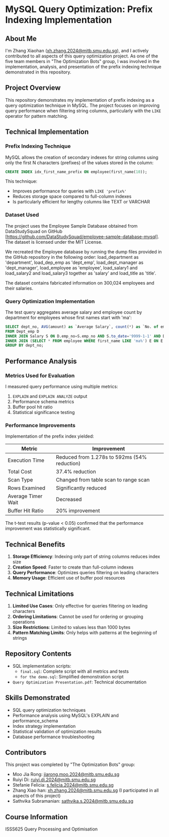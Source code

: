 # MySQL Query Optimization: Prefix Indexing Implementation

## About Me

I'm Zhang Xiaohan (xh.zhang.2024@mitb.smu.edu.sg), and I actively contributed to all aspects of this query optimization project. As one of the five team members in "The Optimization Bots" group, I was involved in the implementation, analysis, and presentation of the prefix indexing technique demonstrated in this repository.

## Project Overview

This repository demonstrates my implementation of prefix indexing as a query optimization technique in MySQL. The project focuses on improving query performance when filtering string columns, particularly with the `LIKE` operator for pattern matching.

## Technical Implementation

### Prefix Indexing Technique

MySQL allows the creation of secondary indexes for string columns using only the first N characters (prefixes) of the values stored in the column:

```sql
CREATE INDEX idx_first_name_prefix ON employee(first_name(10));
```

This technique:
- Improves performance for queries with `LIKE 'prefix%'`
- Reduces storage space compared to full-column indexes
- Is particularly efficient for lengthy columns like TEXT or VARCHAR

### Dataset Used

The project uses the Employee Sample Database obtained from DataStudySquad on GitHub [https://github.com/DataStudySquad/employee-sample-database-mysql]. The dataset is licensed under the MIT License.

We recreated the Employee database by running the dump files provided in the GitHub repository in the following order: load_department as 'department', load_dep_emp as 'dept_emp', load_dept_manager as 'dept_manager', load_employee as 'employee', load_salary1 and load_salary2 and load_salary3 together as 'salary' and load_title as 'title'.

The dataset contains fabricated information on 300,024 employees and their salaries.

### Query Optimization Implementation

The test query aggregates average salary and employee count by department for employees whose first names start with 'ma':

```sql
SELECT dept_no, AVG(amount) as `Average Salary`, count(*) as `No. of employees` 
FROM Dept_emp D 
INNER JOIN Salary S ON D.emp_no=S.emp_no AND S.to_date='9999-1-1' AND D.to_date='9999-1-1'
INNER JOIN (SELECT * FROM employee WHERE first_name LIKE 'ma%') E ON E.emp_no=S.emp_no
GROUP BY dept_no;
```

## Performance Analysis

### Metrics Used for Evaluation

I measured query performance using multiple metrics:
1. `EXPLAIN` and `EXPLAIN ANALYZE` output
2. Performance schema metrics
3. Buffer pool hit ratio
4. Statistical significance testing

### Performance Improvements

Implementation of the prefix index yielded:

| Metric | Improvement |
|--------|-------------|
| Execution Time | Reduced from 1.278s to 592ms (54% reduction) |
| Total Cost | 37.4% reduction |
| Scan Type | Changed from table scan to range scan |
| Rows Examined | Significantly reduced |
| Average Timer Wait | Decreased |
| Buffer Hit Ratio | 20% improvement |

The t-test results (p-value < 0.05) confirmed that the performance improvement was statistically significant.

## Technical Benefits

1. **Storage Efficiency**: Indexing only part of string columns reduces index size
2. **Creation Speed**: Faster to create than full-column indexes
3. **Query Performance**: Optimizes queries filtering on leading characters
4. **Memory Usage**: Efficient use of buffer pool resources

## Technical Limitations

1. **Limited Use Cases**: Only effective for queries filtering on leading characters
2. **Ordering Limitations**: Cannot be used for ordering or grouping operations
3. **Size Restrictions**: Limited to values less than 1000 bytes
4. **Pattern Matching Limits**: Only helps with patterns at the beginning of strings

## Repository Contents

- SQL implementation scripts:
  - `final.sql`: Complete script with all metrics and tests
  - `for the demo.sql`: Simplified demonstration script
- `Query Optimization Presentation.pdf`: Technical documentation

## Skills Demonstrated

- SQL query optimization techniques
- Performance analysis using MySQL's EXPLAIN and performance_schema
- Index strategy implementation
- Statistical validation of optimization results
- Database performance troubleshooting

## Contributors

This project was completed by "The Optimization Bots" group:
- Moo Jia Rong: jiarong.moo.2024@mitb.smu.edu.sg
- Ruiyi Di: ruiyi.di.2024@mitb.smu.edu.sg
- Stefanie Felicia: s.felicia.2024@mitb.smu.edu.sg
- Zhang Xiao han: xh.zhang.2024@mitb.smu.edu.sg (I participated in all aspects of this project)
- Sathvika Subramanian: sathvika.s.2024@mitb.smu.edu.sg

## Course Information

ISSS625 Query Processing and Optimisation
